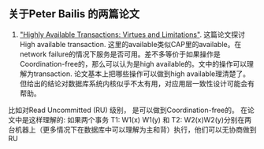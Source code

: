 

## 关于Peter Bailis 的两篇论文 

1. ["Highly Available Transactions: Virtues and Limitations"](https://www.vldb.org/pvldb/vol7/p181-bailis.pdf). 这篇论文探讨High available transaction. 这里的available类似CAP里的available。在network failure的情况下服务是否可用。差不多等价于如果操作是Coordination-free的，那么可以认为是high available的。文中的操作可以理解为transaction. 论文基本上把哪些操作可以做到high available理清楚了。但给出的结论对数据库系统内核似乎不太有用，对应用层一致性设计可能会有帮助。 

  比如对Read Uncommitted (RU) 级别， 是可以做到Coordination-free的。 在论文中是这样理解的: 如果两个事务 T1: W1(x) W1(y) 和 T2: W2(x)W2(y)分别在两台机器上（更多情况下在数据库中可以理解为主和背）执行，他们可以无协商做到RU




  
  
